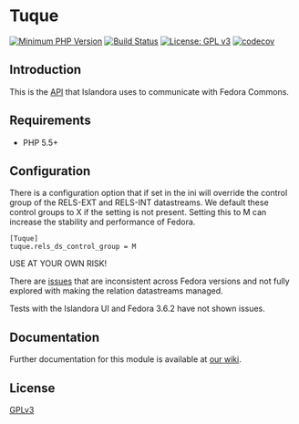 # Tuque 

[![Minimum PHP Version](https://img.shields.io/badge/php-%3E%3D%205.5-8892BF.svg?style=flat-square)](https://php.net/)
[![Build Status](https://travis-ci.org/jonathangreen/tuque.png?branch=master)](https://travis-ci.org/jonathangreen/tuque)
[![License: GPL v3](https://img.shields.io/badge/License-GPL%20v3-blue.svg)](http://www.gnu.org/licenses/gpl-3.0)
[![codecov](https://codecov.io/gh/jonathangreen/tuque/branch/master/graph/badge.svg)](https://codecov.io/gh/jonathangreen/tuque)

## Introduction

This is the [API](https://github.com/Islandora/islandora/wiki/Working-With-Fedora-Objects-Programmatically-Via-Tuque) that Islandora uses to communicate with Fedora Commons.

## Requirements

* PHP 5.5+

## Configuration

There is a configuration option that if set in the ini will override the control group of the RELS-EXT and RELS-INT datastreams. We default these control groups to X if the setting is not present.
Setting this to M can increase the stability and performance of Fedora.

```
[Tuque]
tuque.rels_ds_control_group = M
```

USE AT YOUR OWN RISK!

There are [issues](https://jira.duraspace.org/browse/FCREPO-849) that are inconsistent across Fedora versions and not fully explored with making the relation datastreams managed.

Tests with the Islandora UI and Fedora 3.6.2 have not shown issues.

## Documentation

Further documentation for this module is available at [our wiki](https://wiki.duraspace.org/display/ISLANDORA/APPENDIX+G+-+All+About+Tuque).

## License

[GPLv3](./LICENSE)
